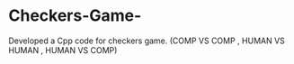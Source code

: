 # Checkers-Game-
Developed a Cpp code for checkers game. (COMP VS COMP , HUMAN VS HUMAN , HUMAN VS COMP)
